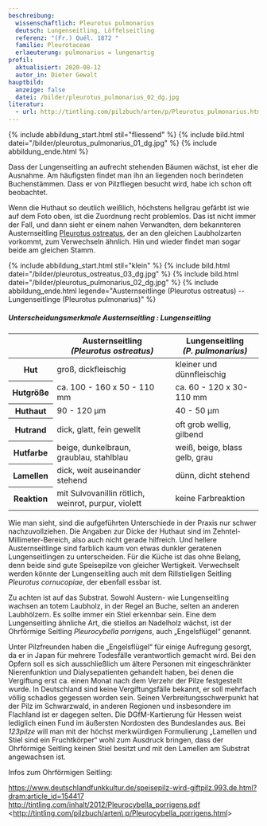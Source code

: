 ```yaml
---
beschreibung:
  wissenschaftlich: Pleurotus pulmonarius
  deutsch: Lungenseitling, Löffelseitling
  referenz: "(Fr.) Quél. 1872 "
  familie: Pleurotaceae
  erlaeuterung: pulmonarius = lungenartig
profil:
  aktualisiert: 2020-08-12
  autor_in: Dieter Gewalt
hauptbild:
  anzeige: false
  datei: /bilder/pleurotus_pulmonarius_02_dg.jpg
literatur:
  - url: http://tintling.com/pilzbuch/arten/p/Pleurotus_pulmonarius.html
---
```

{% include abbildung_start.html stil="fliessend" %}
{% include bild.html datei="/bilder/pleurotus_pulmonarius_01_dg.jpg" %}
{% include abbildung_ende.html %}

Dass der Lungenseitling an aufrecht stehenden Bäumen wächst, ist eher die Ausnahme. Am häufigsten findet man ihn an liegenden noch berindeten Buchenstämmen. Dass er von Pilzfliegen besucht wird, habe ich schon oft beobachtet.

Wenn die Huthaut so deutlich weißlich, höchstens hellgrau gefärbt ist wie auf dem Foto oben, ist die Zuordnung recht problemlos. Das ist nicht immer der Fall, und dann sieht er einem nahen Verwandten, dem bekannteren Austernseitling [Pleurotus ostreatus](/pilze/pleurotus-ostreatus-austernseitling), der an den gleichen Laubholzarten vorkommt, zum Verwechseln ähnlich. Hin und wieder findet man sogar beide am gleichen Stamm.

{% include abbildung_start.html stil="klein" %}
{% include bild.html datei="/bilder/pleurotus_ostreatus_03_dg.jpg" %}
{% include bild.html datei="/bilder/pleurotus_pulmonarius_02_dg.jpg" %}
{% include abbildung_ende.html legende="Austernseitlinge (Pleurotus ostreatus)  -- Lungenseitlinge (Pleurotus pulmonarius)" %}

##### Unterscheidungsmerkmale     Austernseitling : Lungenseitling

<div class="table-responsive">
  <table class="table">
    <thead>
      <tr>
        <th> </th> 
        <th>Austernseitling<br /><i>(Pleurotus ostreatus)</i></th>
        <th>Lungenseitling<br /><i>(P. pulmonarius)</i></th>
      </tr>
    </thead>
    <tbody>
      <tr>
        <th>Hut</th>
        <td>groß, dickfleischig</td>
        <td>kleiner und dünnfleischig</td>
      </tr>
      <tr>
        <th>Hutgröße</th>
        <td>ca. 100 - 160 x 50 - 110 mm</td>
        <td>ca. 60 - 120 x 30- 110 mm</td>
      </tr> 
      <tr>
        <th>Huthaut</th>
        <td>90 - 120 µm</td>
        <td>40 - 50 µm</td>
      </tr>
      <tr>
        <th>Hutrand</th>
        <td>dick, glatt, fein gewellt</td>
        <td>oft grob wellig, gilbend</td>
      </tr>
      <tr>
        <th>Hutfarbe</th>
        <td>beige, dunkelbraun, graublau, stahlblau</td>
        <td>weiß, beige, blass gelb, grau</td>
      </tr>      <tr>
        <th>Lamellen</th>
        <td>dick, weit auseinander stehend</td>
        <td>dünn, dicht stehend</td>
      </tr>      <tr>
        <th>Reaktion</th>
        <td>mit Sulvovanillin rötlich, weinrot, purpur, violett</td>
        <td>keine Farbreaktion</td>
      </tr>
    </tbody>
  </table>
</div>

Wie man sieht, sind die aufgeführten Unterschiede in der Praxis nur schwer nachzuvollziehen. Die Angaben zur Dicke der Huthaut sind im Zehntel-Millimeter-Bereich, also auch nicht gerade hilfreich. Und hellere Austernseitlinge sind farblich kaum von etwas dunkler geratenen Lungenseitlingen zu unterscheiden. Für die Küche ist das ohne Belang, denn beide sind gute Speisepilze von gleicher Wertigkeit. Verwechselt werden könnte der Lungenseitling auch mit dem Rillstieligen Seitling *Pleurotus cornucopiae*, der ebenfall essbar ist.

Zu achten ist auf das Substrat. Sowohl Austern- wie Lungenseitling wachsen an totem Laubholz, in der Regel an Buche, selten an anderen Laubhölzern. Es sollte immer ein Stiel erkennbar sein. Eine dem Lungenseitling ähnliche Art, die stiellos an Nadelholz wächst, ist der Ohrförmige Seitling *Pleurocybella porrigens*, auch „Engelsflügel“ genannt.

Unter Pilzfreunden haben die „Engelsflügel“ für einige Aufregung gesorgt, da er in Japan für mehrere Todesfälle verantwortlich gemacht wird. Bei den Opfern soll es sich ausschließlich um ältere Personen mit eingeschränkter Nierenfunktion und Dialysepatienten gehandelt haben, bei denen die Vergiftung erst ca. einen Monat nach dem Verzehr der Pilze festgestellt wurde. In Deutschland sind keine Vergiftungsfälle bekannt, er soll mehrfach völlig schadlos gegessen worden sein. Seinen Verbreitungsschwerpunkt hat der Pilz im Schwarzwald, in anderen Regionen und insbesondere im Flachland ist er dagegen selten. Die DGfM-Kartierung für Hessen weist lediglich einen Fund im äußersten Nordosten des Bundeslandes aus.
Bei *123pilze* will man mit der höchst merkwürdigen Formulierung „Lamellen und Stiel sind ein Fruchtkörper“ wohl zum Ausdruck bringen, dass der Ohrförmige Seitling keinen Stiel besitzt und mit den Lamellen am Substrat angewachsen ist.

Infos zum Ohrförmigen Seitling:

<https://www.deutschlandfunkkultur.de/speisepilz-wird-giftpilz.993.de.html?dram:article_id=154417>\
<http://tintling.com/inhalt/2012/Pleurocybella_porrigens.pdf>\
<[http://tintling.com/pilzbuch/arten\
p/Pleurocybella_porrigens.html](/pilze/pleurotus-pulmonarius-lungenseitling-löffelseitling)>